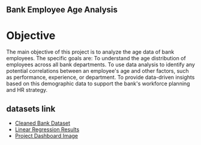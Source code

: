 ## Bank Employee Age Analysis
# Objective
The main objective of this project is to analyze the age data of bank employees. The specific goals are:
To understand the age distribution of employees across all bank departments.
To use data analysis to identify any potential correlations between an employee's age and other factors, such as performance, experience, or department.
To provide data-driven insights based on this demographic data to support the bank's workforce planning and HR strategy.
## datasets link
* [Cleaned Bank Dataset](./Bank_dataset_Clean.csv)
* [Linear Regression Results](./Weka_LinearRegression_Result.txt)
* [Project Dashboard Image](./image.png)

